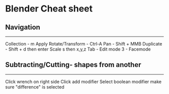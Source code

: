 # Blender Cheat sheet

## Navigation
---
Collection - m
Apply Rotate/Transform - Ctrl-A
Pan - Shift + MMB
Duplicate - Shift + d then enter
Scale s then x,y,z
Tab - Edit mode
3 - Facemode


##  Subtracting/Cutting- shapes from another
---

Click wrench on right side
Click add modifier
Select boolean modifier
make sure "difference" is selected
